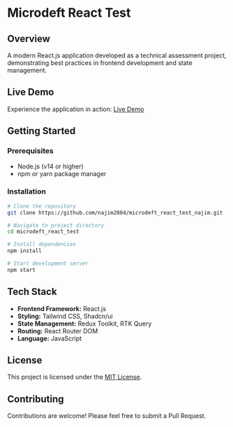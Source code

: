 # Microdeft React Test

## Overview
A modern React.js application developed as a technical assessment project, demonstrating best practices in frontend development and state management.

## Live Demo
Experience the application in action: [Live Demo](https://microdeft-react-test.vercel.app/)

## Getting Started

### Prerequisites
- Node.js (v14 or higher)
- npm or yarn package manager

### Installation
```bash
# Clone the repository
git clone https://github.com/najim2004/microdeft_react_test_najim.git

# Navigate to project directory
cd microdeft_react_test

# Install dependencies 
npm install

# Start development server
npm start
```

## Tech Stack
- **Frontend Framework:** React.js
- **Styling:** Tailwind CSS, Shadcn/ui
- **State Management:** Redux Toolkit, RTK Query
- **Routing:** React Router DOM
- **Language:** JavaScript

## License
This project is licensed under the [MIT License](LICENSE).

## Contributing
Contributions are welcome! Please feel free to submit a Pull Request.